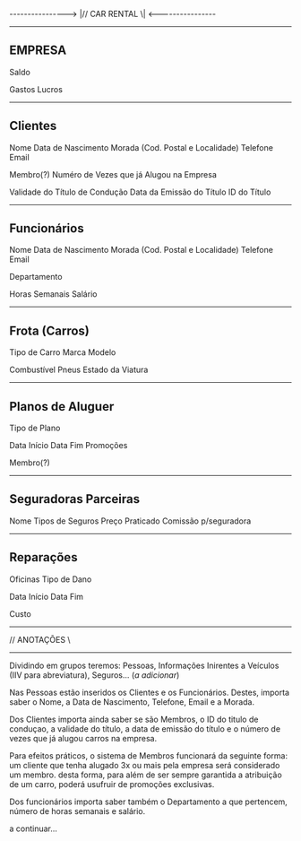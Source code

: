----------------> |// CAR RENTAL \\| <----------------

------------------------
EMPRESA
------------------------

Saldo

Gastos
Lucros

------------------------
Clientes
------------------------
Nome
Data de Nascimento
Morada (Cod. Postal e Localidade)
Telefone
Email

Membro(?)
Numéro de Vezes que já Alugou na Empresa

Validade do Título de Condução
Data da Emissão do Título
ID do Título


------------------------
Funcionários
------------------------
Nome
Data de Nascimento
Morada (Cod. Postal e Localidade)
Telefone
Email

Departamento

Horas Semanais
Salário

------------------------
Frota (Carros)
------------------------
Tipo de Carro
Marca
Modelo

Combustível
Pneus
Estado da Viatura


------------------------
Planos de Aluguer
------------------------
Tipo de Plano

Data Início
Data Fim
Promoções

Membro(?)

------------------------
Seguradoras Parceiras
------------------------
Nome
Tipos de Seguros
Preço Praticado
Comissão p/seguradora

------------------------
Reparações
------------------------
Oficinas
Tipo de Dano

Data Início
Data Fim

Custo

---------------------------------------------------------------------------------

// ANOTAÇÕES \\

---------------------------------------------------------------------------------

Dividindo em grupos teremos: Pessoas, Informações Inirentes a Veículos (IIV para abreviatura), Seguros... (*a adicionar*)

Nas Pessoas estão inseridos os Clientes e os Funcionários. Destes, importa saber o Nome, a Data de Nascimento, Telefone, Email e a Morada.

Dos Clientes importa ainda saber se são Membros, o ID do titulo de conduçao, a validade do título, a data de emissão do título e o número de vezes que já alugou carros na empresa.

Para efeitos práticos, o sistema de Membros funcionará da seguinte forma: um cliente que tenha alugado 3x ou mais pela empresa será considerado um membro. desta forma, para além de ser sempre garantida a atribuição de um carro, poderá usufruir de promoções exclusivas.

Dos funcionários importa saber também o Departamento a que pertencem, número de horas semanais e salário.

a continuar...